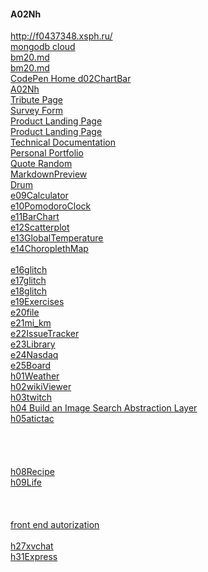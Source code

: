 #### A02Nh

http://f0437348.xsph.ru/   
[mongodb cloud](https://cloud.mongodb.com/v2/5ea44c39177e42591b408863#metrics/replicaSet/5ea44e51552ab536f68817e1/explorer/test/users/find)  
[bm20.md](https://github.com/mlapinm/A02Nh/blob/master/bm20.md)  
[bm20.md](./bm20.md)  
[CodePen Home
d02ChartBar](https://codepen.io/mlapin/full/mderMqe)  
[A02Nh](https://mlapinm.github.io/A02Nh/)  
[Tribute Page](https://codepen.io/mlapin/full/MWawwVr)  
[Survey Form](https://codepen.io/mlapin/full/jObPbRJ)  
[Product Landing Page](https://codepen.io/mlapin/full/xxwGprq)  
<a href="https://codepen.io/mlapin/full/xxwGprq" target="_blank">Product Landing Page</a>   
[Technical Documentation](https://codepen.io/mlapin/full/RwWPyzE)  
[Personal Portfolio](https://codepen.io/mlapin/full/OJyMVLr)  
[Quote Random](https://codepen.io/mlapin/full/rNOxjyK)  
[MarkdownPreview](https://codepen.io/mlapin/full/Vwvaeym)  
[Drum](https://codepen.io/mlapin/full/abvNYqa)  
[e09Calculator](https://codepen.io/mlapin/full/eYpZxOO)  
[e10PomodoroClock](https://codepen.io/mlapin/full/JjYKEMB)  
[e11BarChart](https://codepen.io/mlapin/full/pojbPRm)  
[e12Scatterplot](https://codepen.io/mlapin/full/YzyWBBe)  
[e13GlobalTemperature](https://codepen.io/mlapin/full/JjYRJOM)  
[e14ChoroplethMap](https://codepen.io/mlapin/full/bGVwrRg)  
[]()  
[e16glitch](https://planet-salty-sagittarius.glitch.me/)  
[e17glitch](https://lightning-like-banana.glitch.me/)  
[e18glitch](https://tangy-sleet-spleen.glitch.me/)  
[e19Exercises](https://heady-uttermost-sidecar.glitch.me/)  
[e20file](https://defiant-short-perfume.glitch.me/)  
[e21mi_km](https://leaf-alive-plant.glitch.me/)  
[e22IssueTracker](https://zircon-materialistic-water.glitch.me/)  
[e23Library](https://early-buttered-mars.glitch.me/)  
[e24Nasdaq](https://abstracted-hail-potassium.glitch.me/)  
[e25Board](https://shrub-easy-peacock.glitch.me/)  
[h01Weather](https://codepen.io/mlapin/full/zYvLjpq)  
[h02wikiViewer](https://codepen.io/mlapin/full/abvaNej)  
[h03twitch](https://codepen.io/mlapin/full/abvXzjX)  
[h04 Build an Image Search Abstraction Layer](https://understood-verdant-brian.glitch.me/)  
[h05atictac](https://codepen.io/mlapin/full/MWaNEaK)  
[]()  
[]()  
[]()  
[]()  
[h08Recipe](https://codepen.io/mlapin/full/wvKYVWe)  
[h09Life](https://codepen.io/mlapin/full/YzyJdgV)  
[]()  
[]()  
[]()  
[front end autorization](https://www.youtube.com/watch?v=XWz7YaI1Px0)  
[]()  
[h27xvchat](https://ordinary-industrious-salt.glitch.me/)  
[h31Express](https://calm-cliffs-53803.herokuapp.com/)  
[]()  
[]()  
[]()  
[]()  
[]()  
[]()  


